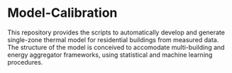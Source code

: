# Model-Calibration
This repository provides the scripts to automatically develop and generate single-zone thermal model for residential buildings from measured data. 
The structure of the model is conceived to accomodate multi-building and energy aggregator frameworks, using statistical and machine learning procedures.
